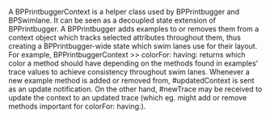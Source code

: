 A BPPrintbuggerContext is a helper class used by BPPrintbugger and BPSwimlane. It can be seen as a decoupled state extension of BPPrintbugger. 
A BPPrintbugger adds examples to or removes them from a context object which tracks selected attributes throughout them, thus creating a BPPrintbugger-wide state which swim lanes use for their layout. For example, BPPrintbuggerContext >> colorFor: having: returns which color a method should have depending on the methods found in examples' trace values to achieve consistency throughout swim lanes. 
Whenever a new example method is added or removed from, #updatedContext is sent as an update notification. On the other hand, #newTrace may be received to update the context to an updated trace (which eg. might add or remove methods important for colorFor: having:).